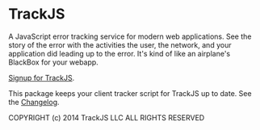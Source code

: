 TrackJS
===============

A JavaScript error tracking service for modern web applications. See the story of the error with the activities the user, the network, and your application did leading up to the error. It's kind of like an airplane's BlackBox for your webapp.

[Signup for TrackJS](https://my.trackjs.com/signup).

This package keeps your client tracker script for TrackJS up to date. See the [Changelog](http://docs.trackjs.com/Changelog).

COPYRIGHT (c) 2014 TrackJS LLC ALL RIGHTS RESERVED
